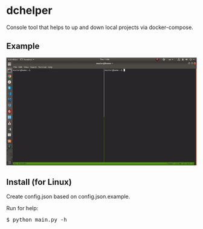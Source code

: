 # dchelper

Console tool that helps to up and down local projects via docker-compose.

## Example

![](example.gif)

## Install (for Linux)

Create config.json based on config.json.example.

Run for help:
<pre>
$ python main.py -h
</pre>
